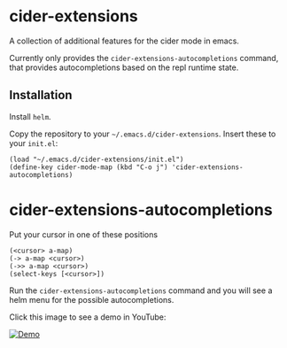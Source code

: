 # cider-extensions

A collection of additional features for the cider mode in emacs.

Currently only provides the `cider-extensions-autocompletions`
command, that provides autocompletions based on the repl runtime
state.

## Installation

Install `helm`.

Copy the repository to your `~/.emacs.d/cider-extensions`. Insert these to your `init.el`:

```
(load "~/.emacs.d/cider-extensions/init.el")
(define-key cider-mode-map (kbd "C-o j") 'cider-extensions-autocompletions)
```

# cider-extensions-autocompletions

Put your cursor in one of these positions

```
(<cursor> a-map)
(-> a-map <cursor>)
(->> a-map <cursor>)
(select-keys [<cursor>])
```

Run the `cider-extensions-autocompletions` command and you will see a
helm menu for the possible autocompletions.

Click this image to see a demo in YouTube:

[![Demo](https://img.youtube.com/vi/OQvpqp8W5gk/hqdefault.jpg)](https://www.youtube.com/embed/OQvpqp8W5gk)
